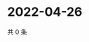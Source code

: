 # 2022-04-26

共 0 条

<!-- BEGIN WEIBO -->
<!-- 最后更新时间 Tue Apr 26 2022 20:26:31 GMT+0800 (China Standard Time) -->

<!-- END WEIBO -->
